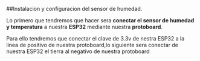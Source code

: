 ##Instalacion y configuracion del sensor de humedad.

Lo primero que tendremos que hacer sera **conectar el sensor de humedad y temperatura** a nuestra **ESP32** mediante nuestra **protoboard**.

Para ello tendremos que conectar el clave de 3.3v de nestra ESP32 a la linea de positivo de nuestra protoboard,lo siguiente sera conectar de nuestra ESP32 el tierra al negativo de nuestra protoboard